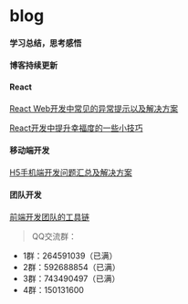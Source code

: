 # blog
#### 学习总结，思考感悟

#### 博客持续更新

#### React

[React Web开发中常见的异常提示以及解决方案](https://github.com/yezihaohao/blog/blob/master/React%20Web%E5%BC%80%E5%8F%91%E4%B8%AD%E5%B8%B8%E8%A7%81%E7%9A%84%E5%BC%82%E5%B8%B8%E6%8F%90%E7%A4%BA%E4%BB%A5%E5%8F%8A%E8%A7%A3%E5%86%B3%E6%96%B9%E6%A1%88.md)

[React开发中提升幸福度的一些小技巧](https://github.com/yezihaohao/blog/blob/master/React%E5%BC%80%E5%8F%91%E4%B8%AD%E6%8F%90%E5%8D%87%E5%B9%B8%E7%A6%8F%E5%BA%A6%E7%9A%84%E4%B8%80%E4%BA%9B%E5%B0%8F%E6%8A%80%E5%B7%A7.md)

#### 移动端开发

[H5手机端开发问题汇总及解决方案](https://github.com/yezihaohao/blog/blob/master/H5%E6%89%8B%E6%9C%BA%E7%AB%AF%E5%BC%80%E5%8F%91%E9%97%AE%E9%A2%98%E6%B1%87%E6%80%BB%E5%8F%8A%E8%A7%A3%E5%86%B3%E6%96%B9%E6%A1%88.md)

#### 团队开发

[前端开发团队的工具链](https://github.com/yezihaohao/blog/blob/master/%E5%89%8D%E7%AB%AF%E5%BC%80%E5%8F%91%E5%9B%A2%E9%98%9F%E7%9A%84%E5%B7%A5%E5%85%B7%E9%93%BE.md)

> QQ交流群：
- 1群：264591039（已满）
- 2群：592688854（已满）
- 3群：743490497（已满）
- 4群：150131600

